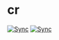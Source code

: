 # cr

[![Sync](https://gist.githubusercontent.com/wzshiming/1cf6080be8c04c6ca70c2a4cc4b93afc/raw/cr-sync-badge.svg)](https://gist.githubusercontent.com/wzshiming/1cf6080be8c04c6ca70c2a4cc4b93afc/raw/cr-sync.log)
[![Sync](https://gist.githubusercontent.com/wzshiming/1cf6080be8c04c6ca70c2a4cc4b93afc/raw/cr-deep-sync-badge.svg)](https://gist.githubusercontent.com/wzshiming/1cf6080be8c04c6ca70c2a4cc4b93afc/raw/cr-deep-sync.log)
